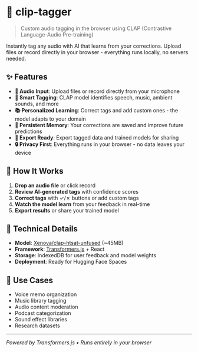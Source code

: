 # 🎵 clip-tagger

> Custom audio tagging in the browser using CLAP (Contrastive Language-Audio Pre-training)

Instantly tag any audio with AI that learns from your corrections. Upload files or record directly in your browser - everything runs locally, no servers needed.

## ✨ Features

- **🎤 Audio Input**: Upload files or record directly from your microphone
- **🧠 Smart Tagging**: CLAP model identifies speech, music, ambient sounds, and more
- **📚 Personalized Learning**: Correct tags and add custom ones - the model adapts to your domain
- **💾 Persistent Memory**: Your corrections are saved and improve future predictions
- **📁 Export Ready**: Export tagged data and trained models for sharing
- **🔒 Privacy First**: Everything runs in your browser - no data leaves your device

## 🚀 How It Works

1. **Drop an audio file** or click record
2. **Review AI-generated tags** with confidence scores
3. **Correct tags** with ✓/✗ buttons or add custom tags
4. **Watch the model learn** from your feedback in real-time
5. **Export results** or share your trained model

## 🔧 Technical Details

- **Model**: [Xenova/clap-htsat-unfused](https://huggingface.co/Xenova/clap-htsat-unfused) (~45MB)
- **Framework**: [Transformers.js](https://github.com/xenova/transformers.js) + React
- **Storage**: IndexedDB for user feedback and model weights
- **Deployment**: Ready for Hugging Face Spaces

## 🎯 Use Cases

- Voice memo organization
- Music library tagging
- Audio content moderation
- Podcast categorization
- Sound effect libraries
- Research datasets

---

*Powered by Transformers.js • Runs entirely in your browser*
